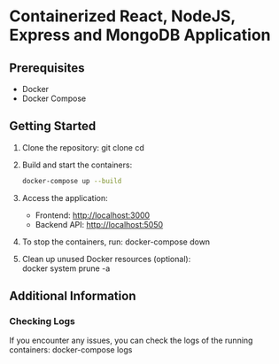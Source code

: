 # Containerized React, NodeJS, Express and MongoDB Application

## Prerequisites

- Docker
- Docker Compose

## Getting Started

1. Clone the repository:
    git clone <repository-url>
    cd <repository-directory>

2. Build and start the containers:
    ```sh
    docker-compose up --build
    ```

3. Access the application:
    - Frontend: [http://localhost:3000](http://localhost:3000)
    - Backend API: [http://localhost:5050](http://localhost:5050)

4. To stop the containers, run:
    docker-compose down

5. Clean up unused Docker resources (optional):    
    docker system prune -a

## Additional Information

### Checking Logs
If you encounter any issues, you can check the logs of the running containers:
    docker-compose logs